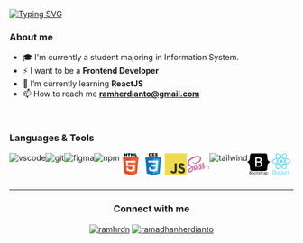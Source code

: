 
[![Typing SVG](https://readme-typing-svg.herokuapp.com?size=40&duration=4000&color=E582D8&left=true&vLeft=true&multiline=true&width=1100&height=80&lines=Hi+%F0%9F%91%8B%2C+I'm+Ramadhan+Herdianto)](https://git.io/typing-svg)
<br/>

<h3 align="left">About me</h3>

- 🎓 I'm currently a student majoring in Information System.
- ⚡ I want to be a **Frontend Developer**
- 📖 I’m currently learning **ReactJS**
- 📫 How to reach me **ramherdianto@gmail.com**
<br/>

<h3 align="left">Languages & Tools</h3>
<img height="40px" align="left" src="https://user-images.githubusercontent.com/83576172/163422867-804433e7-b0a8-4371-88ec-bf77b6f99d17.png" alt="vscode" />
<img height="40px" align="left" src="https://www.vectorlogo.zone/logos/git-scm/git-scm-icon.svg" alt="git" />
<img height="40px" align="left" src="https://www.vectorlogo.zone/logos/figma/figma-icon.svg" alt="figma" />
<img height="40px" align="left" src="https://user-images.githubusercontent.com/79355239/151290690-197d5ed7-a766-4664-a138-062e6ecd56d1.svg" alt="npm" />
<img height="40px" align="left" src="https://raw.githubusercontent.com/devicons/devicon/master/icons/html5/html5-original-wordmark.svg" alt="html5" />
<img height="40px" align="left" src="https://raw.githubusercontent.com/devicons/devicon/master/icons/css3/css3-original-wordmark.svg" alt="css3" />
<img height="40px" align="left" src="https://raw.githubusercontent.com/devicons/devicon/master/icons/javascript/javascript-original.svg" alt="javascript" />
<img height="40px" align="left" src="https://raw.githubusercontent.com/devicons/devicon/master/icons/sass/sass-original.svg" alt="sass" />
<img height="40px" align="left" src="https://www.vectorlogo.zone/logos/tailwindcss/tailwindcss-icon.svg" alt="tailwind" />
<img height="40px" align="left" src="https://raw.githubusercontent.com/devicons/devicon/master/icons/bootstrap/bootstrap-plain-wordmark.svg" alt="bootstrap" />
<img height="40px" align="left" src="https://raw.githubusercontent.com/devicons/devicon/master/icons/react/react-original-wordmark.svg" alt="react.js" />

<br/>
<br/>
<br/>
<hr>

<h3 align="center">Connect with me</h3>
<p align="center">
  <a href="https://instagram.com/ramhrdn" target="blank"><img align="center" src="https://raw.githubusercontent.com/rahuldkjain/github-profile-readme-generator/master/src/images/icons/Social/instagram.svg" alt="ramhrdn" height="30" width="40" /></a>
<a href="https://linkedin.com/in/ramadhanherdianto" target="blank"><img align="center" src="https://raw.githubusercontent.com/rahuldkjain/github-profile-readme-generator/master/src/images/icons/Social/linked-in-alt.svg" alt="ramadhanherdianto" height="30" width="40" /></a>
</p>
